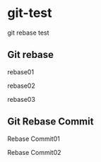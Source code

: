 # git-test
git rebase test

## Git rebase

rebase01

rebase02

rebase03

## Git Rebase Commit

Rebase Commit01

Rebase Commit02